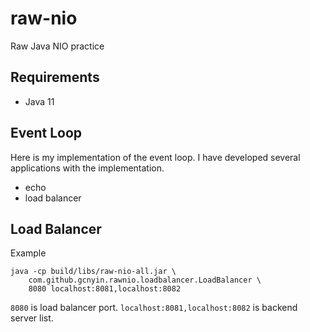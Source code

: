 # raw-nio

Raw Java NIO practice

## Requirements

- Java 11

## Event Loop

Here is my implementation of the event loop. I have developed several applications with the implementation.

- echo
- load balancer

## Load Balancer

Example

```
java -cp build/libs/raw-nio-all.jar \
    com.github.gcnyin.rawnio.loadbalancer.LoadBalancer \
    8080 localhost:8081,localhost:8082
```

`8080` is load balancer port. `localhost:8081,localhost:8082` is backend server list.
